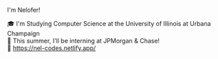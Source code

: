 I'm Nelofer! 

🎓   I'm Studying Computer Science at the University of Illinois at Urbana Champaign <br>
🌱   This summer, I'll be interning at JPMorgan & Chase!  
🔗   https://nel-codes.netlify.app/
